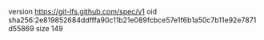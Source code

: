 version https://git-lfs.github.com/spec/v1
oid sha256:2e819852684ddfffa90c11b21e089fcbce57e1f6b1a50c7b11e92e7871d55869
size 149
